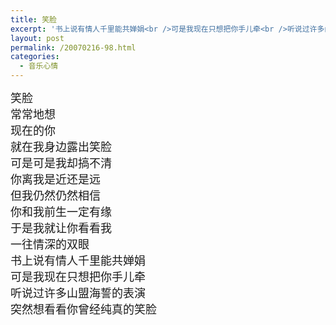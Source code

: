 ```yaml
---
title: 笑脸
excerpt: '书上说有情人千里能共婵娟<br />可是我现在只想把你手儿牵<br />听说过许多山盟海誓的表演<br />突然想看看你曾经纯真的笑脸'
layout: post
permalink: /20070216-98.html
categories:
  - 音乐心情
---
```

<font size="4">笑脸<br />常常地想<br />现在的你<br />就在我身边露出笑脸<br />可是可是我却搞不清<br />你离我是近还是远<br />但我仍然仍然相信<br />你和我前生一定有缘<br />于是我就让你看看我<br />一往情深的双眼<br />书上说有情人千里能共婵娟<br />可是我现在只想把你手儿牵<br />听说过许多山盟海誓的表演<br />突然想看看你曾经纯真的笑脸</font>